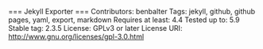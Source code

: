=== Jekyll Exporter ===
Contributors: benbalter
Tags: jekyll, github, github pages, yaml, export, markdown
Requires at least: 4.4
Tested up to: 5.9
Stable tag: 2.3.5
License: GPLv3 or later
License URI: http://www.gnu.org/licenses/gpl-3.0.html
